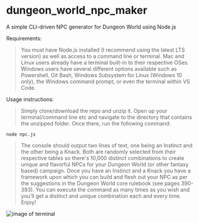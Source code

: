 # dungeon_world_npc_maker
A simple CLI-driven NPC generator for Dungeon World using Node.js

Requirements:
>You must have Node.js installed (I recommend using the latest LTS version) as well as access to a command line or terminal. Mac and Linux users already have a terminal built-in to their respective OSes. Windows users have several different options available such as Powershell, Git Bash, Windows Subsystem for Linux (Windows 10 only), the Windows command prompt, or even the terminal within VS Code.

Usage instructions:
>Simply clone/download the repo and unzip it. Open up your terminal/command line etc and navigate to the directory that contains the unzipped folder. Once there, run the following command:

`node npc.js`

>The console should output two lines of text, one being an Instinct and the other being a Knack. Both are randomly selected from their respective tables so there's 10,000 distinct combinations to create unique and flavorful NPCs for your Dungeon World (or other fantasy based) campaign. Once you have an Instinct and a Knack you have a framework upon which you can build and flesh out your NPC as per the suggestions in the Dungeon World core rulebook (see pages 390-393). You can execute the command as many times as you wish and you'll get a distinct and unique combination each and every time. Enjoy!


![image of terminal](https://user-images.githubusercontent.com/28721401/80824387-97ba9280-8b9b-11ea-988d-047943bf81ca.png)
